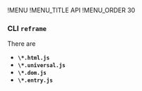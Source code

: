 !MENU
!MENU_TITLE API
!MENU_ORDER 30

### CLI `reframe`

There are 

 - **`\*.html.js`**
   <br/>
 - **`\*.universal.js`**
   <br/>
 - **`\*.dom.js`**
   <br/>
 - **`\*.entry.js`**
   <br/>
